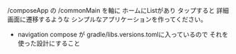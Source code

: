 /composeApp の /commonMain を軸に ホームにListがあり タップすると 詳細画面に遷移するような シンプルなアプリケーションを作ってください。
- navigation compose が gradle/libs.versions.tomlに入っているので それを使った設計にすること